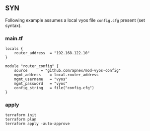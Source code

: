 ## SYN

Following example assumes a local vyos file `config.cfg` present (set syntax).  


### main.tf
```
locals {
	router_address	= "192.168.122.10"
}

module "router_config" {
	source		= "github.com/apnex/mod-vyos-config"
	mgmt_address	= local.router_address
	mgmt_username	= "vyos"
	mgmt_password	= "vyos"
	config_string	= file("config.cfg")
}
```

### apply
```
terraform init
terraform plan
terraform apply -auto-approve
```

